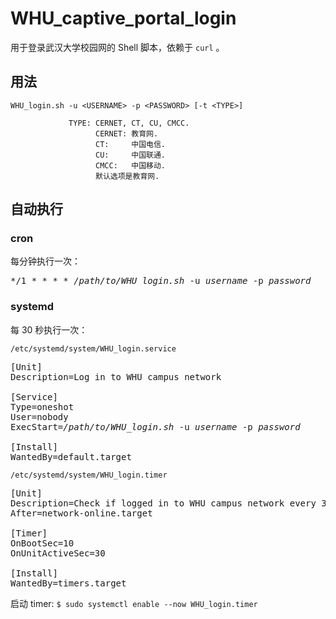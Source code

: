 # WHU_captive_portal_login

用于登录武汉大学校园网的 Shell 脚本，依赖于 `curl` 。

## 用法

    WHU_login.sh -u <USERNAME> -p <PASSWORD> [-t <TYPE>]
    
                 TYPE: CERNET, CT, CU, CMCC.
                       CERNET: 教育网.
                       CT:     中国电信.
                       CU:     中国联通.
                       CMCC:   中国移动.
                       默认选项是教育网.

## 自动执行

### cron

每分钟执行一次：

<pre>
*/1 * * * * <em>/path/to/WHU_login.sh</em> -u <em>username</em> -p <em>password</em>
</pre>

### systemd

每 30 秒执行一次：

`/etc/systemd/system/WHU_login.service`

<pre>
[Unit]
Description=Log in to WHU campus network

[Service]
Type=oneshot
User=nobody
ExecStart=<em>/path/to/WHU_login.sh</em> -u <em>username</em> -p <em>password</em>

[Install]
WantedBy=default.target
</pre>

`/etc/systemd/system/WHU_login.timer`

<pre>
[Unit]
Description=Check if logged in to WHU campus network every 30 seconds
After=network-online.target

[Timer]
OnBootSec=10
OnUnitActiveSec=30

[Install]
WantedBy=timers.target
</pre>

启动 timer: `$ sudo systemctl enable --now WHU_login.timer`
